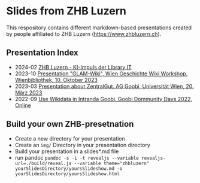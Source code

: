 # Slides from ZHB Luzern

This respository contains different markdown-based presentations created by people affiliated to ZHB Luzern (https://www.zhbluzern.ch).

## Presentation Index

* 2024-02 [ZHB Luzern - KI-Impuls der Library IT](2024_02_ZHB_LIT_KI-Impuls)
* 2023-10 [Presentation &#34;GLAM-Wiki&#34;, Wien Geschichte Wiki Workshop, Wienbibliothek, 10. Oktober 2023](2023_10_WGW_Workshop)
* 2023-03 [Presentation about ZentralGut. AG Goobi, Universität Wien, 20. März 2023](2023_03_AG_Goobi)
* 2022-09 [Use Wikidata in Intranda Goobi. Goobi Dommunity Days 2022, Online](2022_09_Goobi_Days_Wikidata)

## Build your own ZHB-presetnation

* Create a new directory for your presentation
* Create an `img/` Directory in your presentation directory
* Build your presentation in a slides*.md file
* run pandoc `pandoc -s -i -t revealjs --variable revealjs-url=./build/reveal.js --variable theme="zhbluzern" yourSlidesDirectory/yoursSlideshow.md -o yourSlidesDirectory/yoursSlideshow.html`
